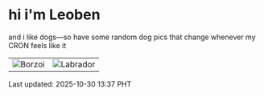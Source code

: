 # hi i'm Leoben

and i like dogs—so have some random dog pics that change whenever my CRON feels like it

|  |  |
|--------|----------|
| ![Borzoi](https://random-dog-vercel.vercel.app/api/random-borzoi?v=1761802632) | ![Labrador](https://random-dog-vercel.vercel.app/api/random-labrador?v=1761802632) |

Last updated: 2025-10-30 13:37 PHT
